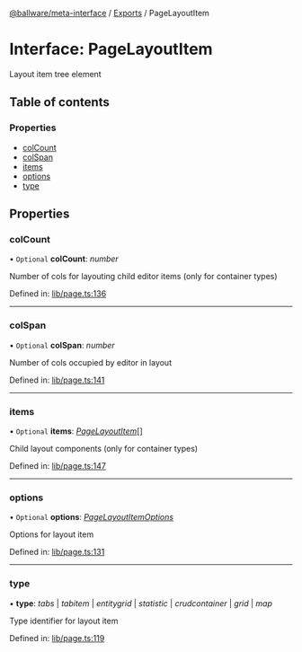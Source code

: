 [@ballware/meta-interface](../README.md) / [Exports](../modules.md) / PageLayoutItem

# Interface: PageLayoutItem

Layout item tree element

## Table of contents

### Properties

- [colCount](pagelayoutitem.md#colcount)
- [colSpan](pagelayoutitem.md#colspan)
- [items](pagelayoutitem.md#items)
- [options](pagelayoutitem.md#options)
- [type](pagelayoutitem.md#type)

## Properties

### colCount

• `Optional` **colCount**: *number*

Number of cols for layouting child editor items (only for container types)

Defined in: [lib/page.ts:136](https://github.com/ballware/ballware-client/blob/c9efe3e/libs/meta-interface/src/lib/page.ts#L136)

___

### colSpan

• `Optional` **colSpan**: *number*

Number of cols occupied by editor in layout

Defined in: [lib/page.ts:141](https://github.com/ballware/ballware-client/blob/c9efe3e/libs/meta-interface/src/lib/page.ts#L141)

___

### items

• `Optional` **items**: [*PageLayoutItem*](pagelayoutitem.md)[]

Child layout components (only for container types)

Defined in: [lib/page.ts:147](https://github.com/ballware/ballware-client/blob/c9efe3e/libs/meta-interface/src/lib/page.ts#L147)

___

### options

• `Optional` **options**: [*PageLayoutItemOptions*](pagelayoutitemoptions.md)

Options for layout item

Defined in: [lib/page.ts:131](https://github.com/ballware/ballware-client/blob/c9efe3e/libs/meta-interface/src/lib/page.ts#L131)

___

### type

• **type**: *tabs* \| *tabitem* \| *entitygrid* \| *statistic* \| *crudcontainer* \| *grid* \| *map*

Type identifier for layout item

Defined in: [lib/page.ts:119](https://github.com/ballware/ballware-client/blob/c9efe3e/libs/meta-interface/src/lib/page.ts#L119)
